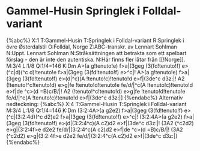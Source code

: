 # Gammel-Husin Springlek i Folldal-variant

{%abc%}
X:1
T:Gammel-Husin
T:Springlek i Folldal-variant
R:Springlek i övre Østerdalstil
O:Folldal, Norge
Z:ABC-transkr. av Lennart Sohlman
N:Uppt. Lennart Sohlman
N:Stråksättningen att betrakta som ett spelbart förslag - den är inte den autentiska.
N:Här finns fler låtar från [[!Norge]].
M:3/4
L:1/8
Q:1/4=146
K:Dm
A>(a g!tenuto!e) f>a|(3geg (3(fd!tenuto!f) e>(^c|d)(^c d)!tenuto!e f>a|(3geg (3(fd!tenuto!f) e>^c|!
A>(a g!tenuto!e) f>a|(3geg (3(fd!tenuto!f) e>(d|^c)(A !tenuto!c)!tenuto!d e>f|(3de^c d3z:|!
A2 (!tenuto!^c!tenuto!d) e>g|fe !tenuto!d!tenuto!e fe/d/|^c(A !tenuto!c)!tenuto!d e>f|de ^c>(d =B)c/B/|!
A2 (!tenuto!^c!tenuto!d) e>g|fe !tenuto!d!tenuto!e fe/d/|^c(A !tenuto!c)!tenuto!d e>f|(3de^c d3z:|]
{%endabc%}
Alternativ nedteckning:
{%abc%}
X:4
T:Gammel-Husin
T:Springlek i Folldal-variant
M:3/4
L:1/8
Q:1/4=146
K:Dm
(3:2:4A>(a g2e2) f>a|(3geg (3(fd!tenuto!f) e>(^c|(3:2:4d)(^c d2)e2 f>a|(3geg (3(fd!tenuto!f) e>^c|!
(3:2:4A>(a g2e2) f>a|(3geg (3(fd!tenuto!f) e>(d|(3:2:4^c)(A c2)d2 e>f|(3de^c d3z:|!
(3A2 (^c2d2) e>g|(3:2:4f>e d2e2 fe/d/|(3:2:4^c(A c2)d2 e>f|de ^c>(d =B)c/B/|!
(3A2 (^c2d2) e>g|(3:2:4f>e d2e2 fe/d/|(3:2:4^c(A c2)d2 e>f|(3de^c d3z:|]
{%endabc%}

